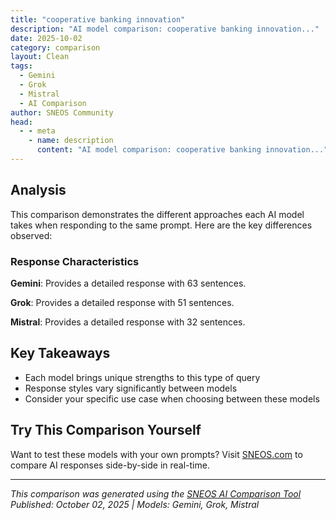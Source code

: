 ```yaml
---
title: "cooperative banking innovation"
description: "AI model comparison: cooperative banking innovation..."
date: 2025-10-02
category: comparison
layout: Clean
tags:
  - Gemini
  - Grok
  - Mistral
  - AI Comparison
author: SNEOS Community
head:
  - - meta
    - name: description
      content: "AI model comparison: cooperative banking innovation..."
---
```


<ChatComparison
  title="cooperative banking innovation"
  prompt="cooperative banking innovation"
  :responses='{"Gemini": "Cooperative banking innovation is a multifaceted area encompassing technological advancements, new financial products and services, and novel approaches to member engagement, all while adhering to the core principles of cooperative ownership and democratic control. Here\u0027s a breakdown of key areas:\n\n**1. Technological Innovations:**\n\n* **Digitalization:** This is perhaps the most significant area.\n * **Mobile Banking Apps:** Providing convenient access to accounts, transfers, bill payments, and loan applications. Many are incorporating biometric authentication and personalized financial insights.\n * **Online Banking Platforms:** Robust online portals for managing accounts, accessing statements, and interacting with the bank.\n * **Robo-Advisors:** Offering automated investment advice and portfolio management, making financial planning more accessible.\n * **Digital Wallets and Payment Integration:** Supporting popular digital wallets (Apple Pay, Google Pay) and integrating with e-commerce platforms to facilitate online payments.\n * **Blockchain Technology:** Exploring the use of blockchain for secure and transparent transactions, particularly in areas like cross-border payments and supply chain finance. Some cooperatives are developing internal blockchain-based systems for membership verification and voting.\n * **Artificial Intelligence (AI) and Machine Learning (ML):**\n * **Chatbots:** Providing instant customer support and answering frequently asked questions.\n * **Fraud Detection:** Using AI to identify and prevent fraudulent transactions.\n * **Credit Scoring:** Developing more accurate and inclusive credit scoring models, considering alternative data sources beyond traditional credit history.\n * **Personalized Financial Advice:** Using AI to analyze customer data and provide tailored financial recommendations.\n * **Cloud Computing:** Migrating banking infrastructure to the cloud for scalability, cost efficiency, and enhanced security.\n * **API Integrations:** Opening up banking platforms through APIs (Application Programming Interfaces) to allow third-party fintech companies to integrate and offer innovative services to cooperative members.\n\n* **Data Analytics:** Leveraging data to understand member needs, improve customer service, and make informed business decisions.\n * **Customer Relationship Management (CRM) systems:** Improving customer service and building stronger relationships with members.\n * **Data mining:** Identifying patterns and trends in member behavior to tailor products and services.\n * **Predictive analytics:** Forecasting future financial performance and identifying potential risks.\n\n**2. Financial Products and Services Innovation:**\n\n* **Microfinance and Financial Inclusion:** Developing products and services tailored to low-income individuals and communities, promoting financial inclusion. This often involves simplified account opening procedures, microloans with flexible repayment terms, and financial literacy programs.\n* **Impact Investing:** Offering investment opportunities that generate both financial returns and positive social or environmental impact. This can include investing in local businesses, renewable energy projects, or affordable housing.\n* **Sustainable Finance:** Promoting environmentally and socially responsible lending practices. Offering green loans for energy efficiency upgrades, electric vehicle purchases, and sustainable agriculture.\n* **Islamic Banking:** Providing Sharia-compliant financial products and services, catering to the needs of Muslim members.\n* **Community Development Finance:** Investing in projects that benefit the local community, such as affordable housing, small business development, and job creation.\n* **Specialized Loans and Savings Products:** Tailoring products to specific member segments, such as farmers, small business owners, or students. This could involve offering loans with flexible repayment schedules based on crop cycles, or savings accounts with incentives for education.\n* **Peer-to-Peer Lending (often in partnership with Fintechs):** Connecting borrowers and lenders directly, bypassing traditional banking channels.\n* **Crowdfunding Platforms (often in partnership with Fintechs):** Allowing members to collectively fund projects and initiatives.\n\n**3. Member Engagement and Governance Innovation:**\n\n* **Digital Member Engagement Platforms:**\n * **Online Forums and Communities:** Creating online platforms for members to connect, share ideas, and provide feedback.\n * **Virtual Meetings and Voting:** Facilitating remote participation in annual general meetings and elections.\n * **Gamification:** Using gamification techniques to incentivize member participation and engagement.\n * **Personalized Communication:** Delivering tailored communications to members based on their individual needs and preferences.\n* **Enhanced Transparency and Accountability:**\n * **Open Data Initiatives:** Making key financial and operational data publicly available.\n * **Blockchain-based Voting Systems:** Ensuring secure and transparent elections.\n* **Participatory Budgeting:** Involving members in the decision-making process regarding the allocation of resources.\n* **New Governance Models:** Exploring alternative governance models that empower members and promote democratic control. This might involve rotating board memberships or establishing advisory committees with diverse perspectives.\n\n**4. Partnerships and Collaboration:**\n\n* **Fintech Partnerships:** Collaborating with fintech companies to leverage their expertise in areas such as mobile banking, payment processing, and data analytics.\n* **Industry Associations:** Working with cooperative banking associations to share best practices and advocate for policies that support innovation.\n* **Academic Institutions:** Partnering with universities and research institutions to conduct research and development in areas of cooperative banking innovation.\n* **Other Cooperatives:** Collaborating with other cooperatives, both within and outside the financial sector, to explore new opportunities and share resources.\n\n**Challenges to Innovation in Cooperative Banking:**\n\n* **Regulatory Compliance:** Navigating complex and evolving regulations.\n* **Legacy Systems:** Modernizing outdated IT infrastructure.\n* **Cybersecurity Risks:** Protecting against cyberattacks and data breaches.\n* **Funding Constraints:** Securing funding for innovation initiatives.\n* **Resistance to Change:** Overcoming resistance from members and staff who are accustomed to traditional banking practices.\n* **Balancing Innovation with Cooperative Principles:** Ensuring that innovation efforts align with the core values of cooperative ownership and democratic control.\n\n**Key Considerations for Successful Cooperative Banking Innovation:**\n\n* **Member-Centricity:** Focusing on the needs and preferences of members.\n* **Strategic Alignment:** Ensuring that innovation efforts are aligned with the overall strategic goals of the cooperative.\n* **Experimentation and Iteration:** Embracing a culture of experimentation and learning.\n* **Collaboration and Partnerships:** Working with other organizations to leverage their expertise and resources.\n* **Training and Development:** Investing in training and development to equip staff with the skills and knowledge needed to support innovation.\n* **Communication and Transparency:** Communicating clearly and transparently with members about innovation initiatives.\n\nIn conclusion, cooperative banking innovation is essential for the long-term sustainability and success of cooperative financial institutions. By embracing technology, developing innovative products and services, and engaging members in new ways, cooperative banks can continue to meet the evolving needs of their members and communities. The focus should remain on delivering value to the members while upholding the cooperative principles.\n", "Grok": "Cooperative banking innovation refers to the introduction of new ideas, technologies, and practices in cooperative banks to enhance their efficiency, accessibility, customer experience, and sustainability. Cooperative banks, also known as co-op banks, are financial institutions owned and operated by their members, often focused on serving specific communities, small businesses, or agricultural sectors. Unlike commercial banks, their primary goal is to benefit members rather than maximize profits, which makes innovation in this sector unique as it balances social impact with financial viability.\n\nHere are some key areas and examples of innovation in cooperative banking:\n\n### 1. **Digital Transformation**\nCooperative banks are increasingly adopting digital technologies to compete with larger commercial banks and fintech companies. Innovations include:\n - **Mobile Banking Apps**: Offering user-friendly apps for transactions, account management, and loan applications.\n - **Online Platforms**: Enabling digital onboarding, savings, and investment services tailored to local communities.\n - **Digital Payments**: Integrating with payment systems like UPI (in India), mobile wallets, or contactless payments to facilitate faster transactions.\n - **AI and Chatbots**: Using artificial intelligence for customer support, financial advice, and fraud detection.\n\n **Example**: In India, many cooperative banks have partnered with fintech companies to offer digital banking services, such as the Kerala State Cooperative Bank\u0027s adoption of mobile banking and UPI services.\n\n---\n\n### 2. **Financial Inclusion**\nCooperative banks often serve underbanked and rural populations. Innovations in this area focus on reaching the unbanked and providing affordable financial services:\n - **Microfinance and Small Loans**: Leveraging technology to streamline microloan disbursal for small farmers and entrepreneurs.\n - **Agent Banking**: Using local agents equipped with mobile technology to provide banking services in remote areas.\n - **Financial Literacy Programs**: Innovating through community-based workshops and digital tools to educate members on financial management.\n\n **Example**: In Africa, cooperative banks like SACCOs (Savings and Credit Cooperative Organizations) in Kenya use mobile money platforms like M-Pesa to provide banking services to rural populations with limited access to traditional branches.\n\n---\n\n### 3. **Sustainability and Green Banking**\nMany cooperative banks are innovating to support environmentally sustainable practices, aligning with their community-focused ethos:\n - **Green Loans**: Offering loans for renewable energy projects, organic farming, or eco-friendly businesses at concessional rates.\n - **Paperless Banking**: Promoting digital statements and e-documents to reduce environmental impact.\n - **Community Projects**: Funding local sustainability initiatives like solar power installations or water conservation projects.\n\n **Example**: The Cooperative Bank of the UK has positioned itself as an ethical bank, focusing on sustainability and green financing by supporting renewable energy and refusing to fund industries harmful to the environment.\n\n---\n\n### 4. **Member Engagement and Governance**\nSince cooperative banks are member-driven, innovation often focuses on improving member participation and governance:\n - **Digital Voting Platforms**: Allowing members to vote on key decisions online during general body meetings.\n - **Member Portals**: Creating platforms for members to provide feedback, access financial education, or track the bank\u2019s social impact.\n - **Crowdsourcing Ideas**: Engaging members to suggest innovations or community projects through apps or forums.\n\n **Example**: Some European cooperative banks, like Rabobank in the Netherlands, use digital platforms to involve members in decision-making and to fund community-driven initiatives.\n\n---\n\n### 5. **Partnerships and Collaboration**\nCooperative banks often lack the resources of larger commercial banks, so they innovate by partnering with fintechs, governments, and other cooperatives:\n - **Fintech Collaborations**: Working with startups to integrate advanced technologies like blockchain for secure transactions or AI for credit scoring.\n - **Government Schemes**: Partnering with government bodies to disburse subsidies, agricultural loans, or social welfare payments efficiently.\n - **Inter-Cooperative Networks**: Forming alliances with other cooperatives to share resources, technology, and best practices.\n\n **Example**: In India, cooperative banks collaborate with the National Payments Corporation of India (NPCI) to integrate with national digital payment systems like IMPS and AePS (Aadhaar-enabled Payment System).\n\n---\n\n### 6. **Customized Financial Products**\nCooperative banks innovate by designing financial products tailored to the specific needs of their members, often focusing on niche markets:\n - **Agricultural Loans**: Offering flexible repayment schedules aligned with harvest cycles for farmers.\n - **Community-Specific Products**: Creating savings or loan products for local artisans, women entrepreneurs, or small-scale industries.\n - **Insurance Bundling**: Partnering with insurers to provide affordable health, crop, or life insurance to members.\n\n **Example**: In Germany, Volksbanken and Raiffeisenbanken (cooperative banks) offer financial products specifically designed for local businesses and agricultural communities, often with better terms than commercial banks.\n\n---\n\n### 7. **Blockchain and Cybersecurity**\nWith the rise of digital transactions, cooperative banks are adopting cutting-edge technologies to secure operations and build trust:\n - **Blockchain for Transparency**: Using blockchain to maintain transparent records of transactions and loan disbursements, reducing fraud.\n - **Enhanced Cybersecurity**: Implementing advanced security measures to protect member data and prevent cyberattacks.\n\n **Example**: Some cooperative banks in Europe are exploring blockchain technology for secure, low-cost cross-border payments for their members.\n\n---\n\n### Challenges in Cooperative Banking Innovation\nDespite their potential, cooperative banks face several challenges in adopting innovation:\n - **Limited Resources**: Smaller budgets compared to commercial banks restrict investment in technology.\n - **Regulatory Constraints**: Strict regulations in some regions can slow down the adoption of new practices.\n - **Resistance to Change**: Members and management may be hesitant to adopt digital tools due to lack of awareness or trust.\n - **Skill Gaps**: Lack of technical expertise among staff to implement and manage innovative solutions.\n\n---\n\n### Future Trends\nThe future of cooperative banking innovation lies in:\n - **AI-Driven Personalization**: Using data analytics to offer personalized financial advice and products to members.\n - **Open Banking**: Sharing data securely with third-party providers to offer enhanced services.\n - **Decentralized Finance (DeFi)**: Exploring blockchain-based financial services to reduce costs and increase accessibility.\n - **Focus on ESG (Environmental, Social, Governance)**: Aligning banking practices with global sustainability goals to attract socially conscious members.\n\nIn summary, cooperative banking innovation is about leveraging technology and community-driven approaches to provide accessible, affordable, and sustainable financial services. By focusing on inclusivity and member welfare, cooperative banks can carve out a unique space in the evolving financial landscape. If you\u0027d like to explore a specific aspect or region in more detail, let me know!", "Mistral": "Cooperative banking, also known as mutual banking or credit unions, has seen several innovations in recent years driven by technological advancements, changing customer expectations, and regulatory developments. Here are some key areas of innovation:\n\n1. **Digital Transformation**:\n - **Mobile and Online Banking**: Enhanced mobile apps and online platforms for seamless transactions, account management, and customer service.\n - **Digital Onboarding**: Streamlined processes for opening accounts and applying for loans online, often using e-KYC (Know Your Customer) procedures.\n\n2. **Financial Inclusion**:\n - **Microfinance and Small Loans**: Innovative products tailored to serve low-income individuals and small businesses, often with flexible repayment terms.\n - **Financial Literacy Programs**: Educational initiatives to help members understand financial products and services better.\n\n3. **Technology Integration**:\n - **AI and Machine Learning**: Use of artificial intelligence for fraud detection, risk management, and personalized financial advice.\n - **Blockchain**: Exploration of blockchain technology for secure and transparent transactions, smart contracts, and digital identity verification.\n\n4. **Customer Experience**:\n - **Personalized Services**: Leveraging data analytics to offer personalized financial products and services.\n - **Omnichannel Banking**: Providing a consistent experience across all touchpoints, including branches, ATMs, mobile apps, and websites.\n\n5. **Sustainability and Social Responsibility**:\n - **Green Financing**: Offering loans and financial products that support environmentally sustainable projects.\n - **Community Investment**: Allocating funds to local projects that benefit the community, such as education, healthcare, and infrastructure.\n\n6. **Collaboration and Partnerships**:\n - **Fintech Partnerships**: Collaborating with fintech companies to integrate innovative financial technologies and services.\n - **Cross-Sector Collaborations**: Partnering with other cooperatives, NGOs, and government agencies to address broader social and economic issues.\n\n7. **Regulatory Compliance**:\n - **RegTech**: Implementing regulatory technology to ensure compliance with financial regulations and standards.\n - **Cybersecurity**: Enhancing security measures to protect against cyber threats and data breaches.\n\n8. **Member Engagement**:\n - **Community Engagement**: Organizing events, workshops, and community programs to engage members and foster a sense of belonging.\n - **Feedback Mechanisms**: Implementing robust feedback systems to understand and address member needs and concerns.\n\n9. **Product Innovation**:\n - **Flexible Loan Products**: Introducing innovative loan products with flexible terms and conditions to meet diverse financial needs.\n - **Investment Products**: Offering a range of investment options tailored to different risk profiles and financial goals.\n\n10. **Data Analytics**:\n - **Customer Insights**: Using data analytics to gain deeper insights into customer behavior and preferences.\n - **Risk Management**: Enhancing risk management practices through advanced data analysis and predictive modeling.\n\nThese innovations are helping cooperative banks stay competitive, meet the evolving needs of their members, and contribute positively to their communities."}' 
  published-date="09:19"
/>

## Analysis

This comparison demonstrates the different approaches each AI model takes when responding to the same prompt. Here are the key differences observed:

### Response Characteristics

**Gemini**: Provides a detailed response with 63 sentences. 

**Grok**: Provides a detailed response with 51 sentences. 

**Mistral**: Provides a detailed response with 32 sentences. 

## Key Takeaways

- Each model brings unique strengths to this type of query
- Response styles vary significantly between models
- Consider your specific use case when choosing between these models

## Try This Comparison Yourself

Want to test these models with your own prompts? Visit [SNEOS.com](https://sneos.com) to compare AI responses side-by-side in real-time.

---

*This comparison was generated using the [SNEOS AI Comparison Tool](https://sneos.com)*
*Published: October 02, 2025 | Models: Gemini, Grok, Mistral*
